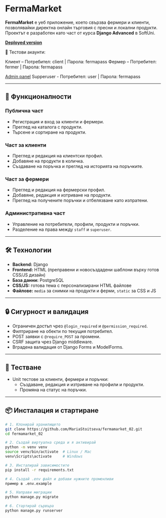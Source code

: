# FermaMarket

**FermaMarket** е уеб приложение, което свързва фермери и клиенти, позволявайки директна онлайн търговия с пресни и локални продукти.  
Проектът е разработен като част от курса **Django Advanced** в SoftUni.

[**Deployed version**](https://mariastoitseva.pythonanywhere.com/)

🔑 Тестови акаунти:

Клиент – Потребител: client | Парола: fermapass
Фермер – Потребител: fermer | Парола: fermapass

[Admin panel](https://mariastoitseva.pythonanywhere.com/admin)
Supperuser - Потребител: user | Парола: fermapass

---

## 🚀 Функционалности

### Публична част
- Регистрация и вход за клиенти и фермери.
- Преглед на каталога с продукти.
- Търсене и сортиране на продукти.

### Част за клиенти
- Преглед и редакция на клиентски профил.
- Добавяне на продукти в количка.
- Създаване на поръчка и преглед на историята на поръчките.

### Част за фермери
- Преглед и редакция на фермерски профил.
- Добавяне, редакция и изтриване на продукти.
- Преглед на получените поръчки и отбелязване като изпратени.

### Административна част
- Управление на потребители, профили, продукти и поръчки.
- Разделение на права между `staff` и `superuser`.

---

## 🛠️ Технологии
- **Backend:** Django
- **Frontend:** HTML (преправени и новосъздадени шаблони върху готов CSS/JS дизайн)
- **База данни:** PostgreSQL
- **CSS/JS:** готова тема с персонализирани HTML файлове
- **Файлове:** `media` за снимки на продукти и ферми, `static` за CSS и JS

---

## 🔒 Сигурност и валидация
- Ограничен достъп чрез `@login_required` и `@permission_required`.
- Филтриране на обекти по текущия потребител.
- POST заявки с `@require_POST` за промени.
- CSRF защита чрез Django middleware.
- Вградена валидация от Django Forms и ModelForms.

---

## 🧪 Тестване
- Unit тестове за клиенти, фермери и поръчки:
  - Създаване, редакция и изтриване на профили и продукти.
  - Промяна на статус на поръчки.

---

## 📦 Инсталация и стартиране

```bash
# 1. Клонирай хранилището
git clone https://github.com/MariaStoitseva/fermamarket_02.git
cd fermamarket_02

# 2. Създай виртуална среда и я активирай
python -m venv venv
source venv/bin/activate  # Linux / Mac
venv\Scripts\activate     # Windows

# 3. Инсталирай зависимостите
pip install -r requirements.txt

# 4. Създай .env файл и добави нужните променливи
пример в .env.example

# 5. Направи миграции
python manage.py migrate

# 6. Стартирай сървъра
python manage.py runserver
